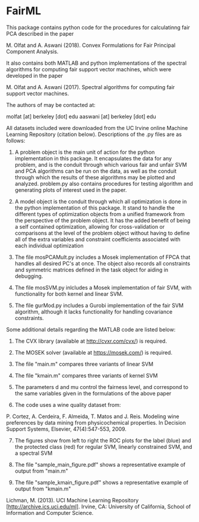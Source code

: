# FairML

This package contains python code for the procedures for calculatinng fair PCA described in the paper

M. Olfat and A. Aswani (2018). Convex Formulations for Fair Principal Component Analysis.

It also contains both MATLAB and python implementations of the spectral algorithms for
computing fair support vector machines, which were developed in the paper

M. Olfat and A. Aswani (2017). Spectral algorithms for computing fair support vector machines.

The authors of may be contacted at:

molfat [at] berkeley [dot] edu
aaswani [at] berkeley [dot] edu

All datasets included were downloaded from the UC Irvine online Machine Learning Repository (citation below). Descriptions of the .py files are as follows:

1. A problem object is the main unit of action for the python implementation in this package. It encapsulates the data for any problem, and is the conduit through which various fair and unfair SVM and PCA algorithms can be run on the data, as well as the conduit through which the results of these algorithms may be plotted and analyzed. problem.py also contains procedures for testing algorithm and generating plots of interest used in the paper.

2. A model object is the conduit through which all optimization is done in the python implementation of this package. It stand to handle the different types of optimization objects from a unified framework from the perspective of the problem object. It has the added benefit of being a self contained optimization, allowing for cross-validation or comparisons at the level of the problem object without having to define all of the extra variables and constraint coefficients associated with each individual optimization

3. The file mosPCAMult.py includes a Mosek implementation of FPCA that handles all desired PC's at once. The object also records all constraints and symmetric matrices defined in the task object for aiding in debugging.

4. The file mosSVM.py inlcludes a Mosek implementation of fair SVM, with functionality for both kernel and linear SVM.

5. The file gurMod.py includes a Gurobi implementation of the fair SVM algorithm, although it lacks functionality for handling covariance constraints.

Some additional details regarding the MATLAB code are listed below:

1. The CVX library (available at http://cvxr.com/cvx/) is required.

2. The MOSEK solver (available at https://mosek.com/) is required.

3. The file "main.m" compares three variants of linear SVM

4. The file "kmain.m" compares three variants of kernel SVM

5. The parameters d and mu control the fairness level, and correspond to
   the same variables given in the formulations of the above paper

6. The code uses a wine quality dataset from:

P. Cortez, A. Cerdeira, F. Almeida, T. Matos and J. Reis. Modeling wine 
preferences by data mining from physicochemical properties. In Decision 
Support Systems, Elsevier, 47(4):547-553, 2009. 

7. The figures show from left to right the ROC plots for the label (blue) 
   and the protected class (red) for regular SVM, linearly constrained 
   SVM, and a spectral SVM 

8. The file "sample_main_figure.pdf" shows a representative example of 
   output from "main.m"

9. The file "sample_kmain_figure.pdf" shows a representative example of 
   output from "kmain.m"

Lichman, M. (2013). UCI Machine Learning Repository [http://archive.ics.uci.edu/ml]. Irvine, CA: University of California, School of Information and Computer Science. 
